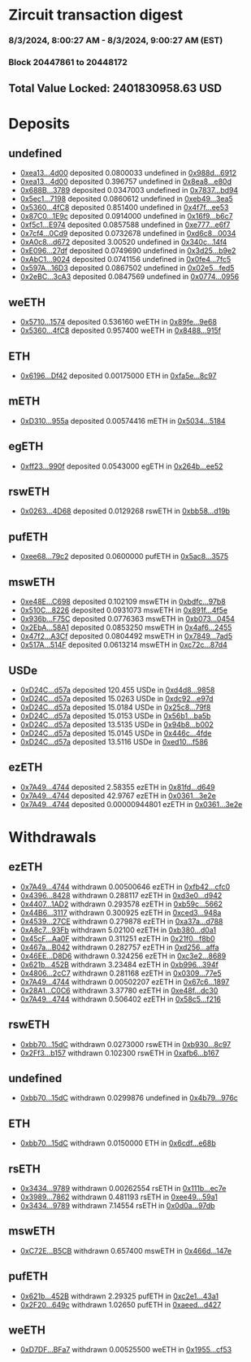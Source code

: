 # Zircuit transaction digest
### 8/3/2024, 8:00:27 AM - 8/3/2024, 9:00:27 AM (EST)
### Block 20447861 to 20448172

## Total Value Locked: 2401830958.63 USD

# Deposits
## undefined
- [0xea13...4d00](https://etherscan.io/address/0xea13969b431A1899367f5593E5D1210725F44d00) deposited 0.0800033 undefined in [0x988d...6912](https://etherscan.io/tx/0xea13969b431A1899367f5593E5D1210725F44d00)
- [0xea13...4d00](https://etherscan.io/address/0xea13969b431A1899367f5593E5D1210725F44d00) deposited 0.396757 undefined in [0x8ea8...e80d](https://etherscan.io/tx/0xea13969b431A1899367f5593E5D1210725F44d00)
- [0x688B...3789](https://etherscan.io/address/0x688B47eBeedF5da125c5d8Bc7a13347a76d13789) deposited 0.0347003 undefined in [0x7837...bd94](https://etherscan.io/tx/0x688B47eBeedF5da125c5d8Bc7a13347a76d13789)
- [0x5ec1...7198](https://etherscan.io/address/0x5ec10De94ccb7044cF66aeBD5A1EDC4297ED7198) deposited 0.0860612 undefined in [0xeb49...3ea5](https://etherscan.io/tx/0x5ec10De94ccb7044cF66aeBD5A1EDC4297ED7198)
- [0x5360...4fC8](https://etherscan.io/address/0x53607a5a39A2532D7Ca742F0f8ffF2f71b014fC8) deposited 0.851400 undefined in [0x4f7f...ee53](https://etherscan.io/tx/0x53607a5a39A2532D7Ca742F0f8ffF2f71b014fC8)
- [0x87C0...1E9c](https://etherscan.io/address/0x87C0c027E9843d316E3e4E06941A191873E51E9c) deposited 0.0914000 undefined in [0x16f9...b6c7](https://etherscan.io/tx/0x87C0c027E9843d316E3e4E06941A191873E51E9c)
- [0xf5c1...E974](https://etherscan.io/address/0xf5c1623180280E2B9E72B2980804AbDa7a0dE974) deposited 0.0857588 undefined in [0xe777...e6f7](https://etherscan.io/tx/0xf5c1623180280E2B9E72B2980804AbDa7a0dE974)
- [0x7cf4...0Cd9](https://etherscan.io/address/0x7cf494914E64E5076B01676cEDf2cD30eE850Cd9) deposited 0.0732678 undefined in [0xd6c8...0034](https://etherscan.io/tx/0x7cf494914E64E5076B01676cEDf2cD30eE850Cd9)
- [0xA0c8...d672](https://etherscan.io/address/0xA0c8f98501FDa2f29e1D6a1845cc195353ced672) deposited 3.00520 undefined in [0x340c...14f4](https://etherscan.io/tx/0xA0c8f98501FDa2f29e1D6a1845cc195353ced672)
- [0xE096...27df](https://etherscan.io/address/0xE0967F05740e8d994Ca838b4Ec7f6611e13327df) deposited 0.0749690 undefined in [0x3d25...b9e2](https://etherscan.io/tx/0xE0967F05740e8d994Ca838b4Ec7f6611e13327df)
- [0xAbC1...9024](https://etherscan.io/address/0xAbC13874578605ECE5F513e84dAA5d8440a49024) deposited 0.0741156 undefined in [0x0fe4...7fc5](https://etherscan.io/tx/0xAbC13874578605ECE5F513e84dAA5d8440a49024)
- [0x597A...16D3](https://etherscan.io/address/0x597A5F913081f15bD87C14C898760923dF0916D3) deposited 0.0867502 undefined in [0x02e5...fed5](https://etherscan.io/tx/0x597A5F913081f15bD87C14C898760923dF0916D3)
- [0x2eBC...3cA3](https://etherscan.io/address/0x2eBC91f61C116A8cB88be655A915327Eb6e53cA3) deposited 0.0847569 undefined in [0x0774...0956](https://etherscan.io/tx/0x2eBC91f61C116A8cB88be655A915327Eb6e53cA3)
## weETH
- [0x5710...1574](https://etherscan.io/address/0x5710105d5523E6946C7556551c24Ecd718aA1574) deposited 0.536160 weETH in [0x89fe...9e68](https://etherscan.io/tx/0x5710105d5523E6946C7556551c24Ecd718aA1574)
- [0x5360...4fC8](https://etherscan.io/address/0x53607a5a39A2532D7Ca742F0f8ffF2f71b014fC8) deposited 0.957400 weETH in [0x8488...915f](https://etherscan.io/tx/0x53607a5a39A2532D7Ca742F0f8ffF2f71b014fC8)
## ETH
- [0x6196...Df42](https://etherscan.io/address/0x6196F785e518ac7A27Ce5eB59fAee9eF4FF6Df42) deposited 0.00175000 ETH in [0xfa5e...8c97](https://etherscan.io/tx/0x6196F785e518ac7A27Ce5eB59fAee9eF4FF6Df42)
## mETH
- [0xD310...955a](https://etherscan.io/address/0xD310d9540b41307F0cCD25aae34153ff43Bf955a) deposited 0.00574416 mETH in [0x5034...5184](https://etherscan.io/tx/0xD310d9540b41307F0cCD25aae34153ff43Bf955a)
## egETH
- [0xff23...990f](https://etherscan.io/address/0xff2320D955F051b2B1A8AE6fd05158500586990f) deposited 0.0543000 egETH in [0x264b...ee52](https://etherscan.io/tx/0xff2320D955F051b2B1A8AE6fd05158500586990f)
## rswETH
- [0x0263...4D68](https://etherscan.io/address/0x026316f7577CB915e628dC58b387A95aC31A4D68) deposited 0.0129268 rswETH in [0xbb58...d19b](https://etherscan.io/tx/0x026316f7577CB915e628dC58b387A95aC31A4D68)
## pufETH
- [0xee68...79c2](https://etherscan.io/address/0xee68778eDc809E7515ab8F069290A450b39079c2) deposited 0.0600000 pufETH in [0x5ac8...3575](https://etherscan.io/tx/0xee68778eDc809E7515ab8F069290A450b39079c2)
## mswETH
- [0xe48E...C698](https://etherscan.io/address/0xe48E6cd02F67F4cc49905084C331D7838cc4C698) deposited 0.102109 mswETH in [0xbdfc...97b8](https://etherscan.io/tx/0xe48E6cd02F67F4cc49905084C331D7838cc4C698)
- [0x510C...8226](https://etherscan.io/address/0x510Cf0dd1aa7c71A38973f94c62EeeE6388d8226) deposited 0.0931073 mswETH in [0x891f...4f5e](https://etherscan.io/tx/0x510Cf0dd1aa7c71A38973f94c62EeeE6388d8226)
- [0x936b...F75C](https://etherscan.io/address/0x936bE4a8515dc1767A7A656Fc49ac58c8510F75C) deposited 0.0776363 mswETH in [0xb073...0454](https://etherscan.io/tx/0x936bE4a8515dc1767A7A656Fc49ac58c8510F75C)
- [0x2EbA...58A1](https://etherscan.io/address/0x2EbA7ae2869A4664777603235d64F37FFf0F58A1) deposited 0.0853250 mswETH in [0x4af6...2455](https://etherscan.io/tx/0x2EbA7ae2869A4664777603235d64F37FFf0F58A1)
- [0x47f2...A3Cf](https://etherscan.io/address/0x47f2fa8C462138E9c8b375Df05C369040D47A3Cf) deposited 0.0804492 mswETH in [0x7849...7ad5](https://etherscan.io/tx/0x47f2fa8C462138E9c8b375Df05C369040D47A3Cf)
- [0x517A...514F](https://etherscan.io/address/0x517AFd7831992150DEA1db789Fa301D32A47514F) deposited 0.0613214 mswETH in [0xc72c...87d4](https://etherscan.io/tx/0x517AFd7831992150DEA1db789Fa301D32A47514F)
## USDe
- [0xD24C...d57a](https://etherscan.io/address/0xD24Cfe2d0fa81369ca6291c28ac5426e16B6d57a) deposited 120.455 USDe in [0xd4d8...9858](https://etherscan.io/tx/0xD24Cfe2d0fa81369ca6291c28ac5426e16B6d57a)
- [0xD24C...d57a](https://etherscan.io/address/0xD24Cfe2d0fa81369ca6291c28ac5426e16B6d57a) deposited 15.0263 USDe in [0xdc92...e97d](https://etherscan.io/tx/0xD24Cfe2d0fa81369ca6291c28ac5426e16B6d57a)
- [0xD24C...d57a](https://etherscan.io/address/0xD24Cfe2d0fa81369ca6291c28ac5426e16B6d57a) deposited 15.0184 USDe in [0x25c8...79f8](https://etherscan.io/tx/0xD24Cfe2d0fa81369ca6291c28ac5426e16B6d57a)
- [0xD24C...d57a](https://etherscan.io/address/0xD24Cfe2d0fa81369ca6291c28ac5426e16B6d57a) deposited 15.0153 USDe in [0x56b1...ba5b](https://etherscan.io/tx/0xD24Cfe2d0fa81369ca6291c28ac5426e16B6d57a)
- [0xD24C...d57a](https://etherscan.io/address/0xD24Cfe2d0fa81369ca6291c28ac5426e16B6d57a) deposited 13.5135 USDe in [0x94b8...b002](https://etherscan.io/tx/0xD24Cfe2d0fa81369ca6291c28ac5426e16B6d57a)
- [0xD24C...d57a](https://etherscan.io/address/0xD24Cfe2d0fa81369ca6291c28ac5426e16B6d57a) deposited 15.0145 USDe in [0x446c...4fde](https://etherscan.io/tx/0xD24Cfe2d0fa81369ca6291c28ac5426e16B6d57a)
- [0xD24C...d57a](https://etherscan.io/address/0xD24Cfe2d0fa81369ca6291c28ac5426e16B6d57a) deposited 13.5116 USDe in [0xed10...f586](https://etherscan.io/tx/0xD24Cfe2d0fa81369ca6291c28ac5426e16B6d57a)
## ezETH
- [0x7A49...4744](https://etherscan.io/address/0x7A493Be5c2ce014cD049Bf178a1ac0Db1B434744) deposited 2.58355 ezETH in [0x81fd...d649](https://etherscan.io/tx/0x7A493Be5c2ce014cD049Bf178a1ac0Db1B434744)
- [0x7A49...4744](https://etherscan.io/address/0x7A493Be5c2ce014cD049Bf178a1ac0Db1B434744) deposited 42.9767 ezETH in [0x0361...3e2e](https://etherscan.io/tx/0x7A493Be5c2ce014cD049Bf178a1ac0Db1B434744)
- [0x7A49...4744](https://etherscan.io/address/0x7A493Be5c2ce014cD049Bf178a1ac0Db1B434744) deposited 0.00000944801 ezETH in [0x0361...3e2e](https://etherscan.io/tx/0x7A493Be5c2ce014cD049Bf178a1ac0Db1B434744)
# Withdrawals
## ezETH
- [0x7A49...4744](https://etherscan.io/address/0x7A493Be5c2ce014cD049Bf178a1ac0Db1B434744) withdrawn 0.00500646 ezETH in [0xfb42...cfc0](https://etherscan.io/tx/0x7A493Be5c2ce014cD049Bf178a1ac0Db1B434744)
- [0x4396...8428](https://etherscan.io/address/0x43961E2E769b5EBb6C1a635222D0A7feEcf58428) withdrawn 0.288117 ezETH in [0xd3e0...d942](https://etherscan.io/tx/0x43961E2E769b5EBb6C1a635222D0A7feEcf58428)
- [0x4407...1AD2](https://etherscan.io/address/0x4407b1EA7A03560BE3b13A25b6315dA650E51AD2) withdrawn 0.293578 ezETH in [0xb59c...5662](https://etherscan.io/tx/0x4407b1EA7A03560BE3b13A25b6315dA650E51AD2)
- [0x44B6...3117](https://etherscan.io/address/0x44B6b39a940f476d2DD4C54A5F480Da770503117) withdrawn 0.300925 ezETH in [0xced3...948a](https://etherscan.io/tx/0x44B6b39a940f476d2DD4C54A5F480Da770503117)
- [0x4539...27CE](https://etherscan.io/address/0x453980398ee4aA4aF55F53f1F3d5dad2b07B27CE) withdrawn 0.279878 ezETH in [0xa37a...d788](https://etherscan.io/tx/0x453980398ee4aA4aF55F53f1F3d5dad2b07B27CE)
- [0xA8c7...93Fb](https://etherscan.io/address/0xA8c73ee57C268872B9D2D7A90E5F2e31AF8493Fb) withdrawn 5.02100 ezETH in [0xb380...d0a1](https://etherscan.io/tx/0xA8c73ee57C268872B9D2D7A90E5F2e31AF8493Fb)
- [0x45cF...Aa0F](https://etherscan.io/address/0x45cFe268f30fFBd0597E7459F8eB238Ea62DAa0F) withdrawn 0.311251 ezETH in [0x21f0...f8b0](https://etherscan.io/tx/0x45cFe268f30fFBd0597E7459F8eB238Ea62DAa0F)
- [0x467a...B042](https://etherscan.io/address/0x467a6B10830fC493313Eb0591D48Fc34E50aB042) withdrawn 0.282757 ezETH in [0xd256...affa](https://etherscan.io/tx/0x467a6B10830fC493313Eb0591D48Fc34E50aB042)
- [0x46EE...D8D6](https://etherscan.io/address/0x46EE2A1866fb0b80710850894d2dc89d4d6cD8D6) withdrawn 0.324256 ezETH in [0xc3e2...8689](https://etherscan.io/tx/0x46EE2A1866fb0b80710850894d2dc89d4d6cD8D6)
- [0x621b...452B](https://etherscan.io/address/0x621bF027A98E6DBd3531F92ef14b2d5bd242452B) withdrawn 3.23484 ezETH in [0xb996...394f](https://etherscan.io/tx/0x621bF027A98E6DBd3531F92ef14b2d5bd242452B)
- [0x4806...2cC7](https://etherscan.io/address/0x4806E60D47f5AF0321efCCfF95773DB196Cd2cC7) withdrawn 0.281168 ezETH in [0x0309...77e5](https://etherscan.io/tx/0x4806E60D47f5AF0321efCCfF95773DB196Cd2cC7)
- [0x7A49...4744](https://etherscan.io/address/0x7A493Be5c2ce014cD049Bf178a1ac0Db1B434744) withdrawn 0.00502207 ezETH in [0x67c6...1897](https://etherscan.io/tx/0x7A493Be5c2ce014cD049Bf178a1ac0Db1B434744)
- [0x28A1...C0C6](https://etherscan.io/address/0x28A16930dB07036D10439C431eD289Ae2101C0C6) withdrawn 3.37780 ezETH in [0xe48f...dc30](https://etherscan.io/tx/0x28A16930dB07036D10439C431eD289Ae2101C0C6)
- [0x7A49...4744](https://etherscan.io/address/0x7A493Be5c2ce014cD049Bf178a1ac0Db1B434744) withdrawn 0.506402 ezETH in [0x58c5...f216](https://etherscan.io/tx/0x7A493Be5c2ce014cD049Bf178a1ac0Db1B434744)
## rswETH
- [0xbb70...15dC](https://etherscan.io/address/0xbb70129e065b65D38309e0d1bE21E02CB9A115dC) withdrawn 0.0273000 rswETH in [0xb930...8c97](https://etherscan.io/tx/0xbb70129e065b65D38309e0d1bE21E02CB9A115dC)
- [0x2Ff3...b157](https://etherscan.io/address/0x2Ff339336889192a18d0391531E78ef2b625b157) withdrawn 0.102300 rswETH in [0xafb6...b167](https://etherscan.io/tx/0x2Ff339336889192a18d0391531E78ef2b625b157)
## undefined
- [0xbb70...15dC](https://etherscan.io/address/0xbb70129e065b65D38309e0d1bE21E02CB9A115dC) withdrawn 0.0299876 undefined in [0x4b79...976c](https://etherscan.io/tx/0xbb70129e065b65D38309e0d1bE21E02CB9A115dC)
## ETH
- [0xbb70...15dC](https://etherscan.io/address/0xbb70129e065b65D38309e0d1bE21E02CB9A115dC) withdrawn 0.0150000 ETH in [0x6cdf...e68b](https://etherscan.io/tx/0xbb70129e065b65D38309e0d1bE21E02CB9A115dC)
## rsETH
- [0x3434...9789](https://etherscan.io/address/0x34349c5569e7B846c3558961552D2202760A9789) withdrawn 0.00262554 rsETH in [0x111b...ec7e](https://etherscan.io/tx/0x34349c5569e7B846c3558961552D2202760A9789)
- [0x3989...7862](https://etherscan.io/address/0x3989b51040e4f9233E9a1FF357c158Ef693A7862) withdrawn 0.481193 rsETH in [0xee49...59a1](https://etherscan.io/tx/0x3989b51040e4f9233E9a1FF357c158Ef693A7862)
- [0x3434...9789](https://etherscan.io/address/0x34349c5569e7B846c3558961552D2202760A9789) withdrawn 7.14554 rsETH in [0x0d0a...97db](https://etherscan.io/tx/0x34349c5569e7B846c3558961552D2202760A9789)
## mswETH
- [0xC72E...B5CB](https://etherscan.io/address/0xC72E31e757653b75DC301b21679F4F6A424AB5CB) withdrawn 0.657400 mswETH in [0x466d...147e](https://etherscan.io/tx/0xC72E31e757653b75DC301b21679F4F6A424AB5CB)
## pufETH
- [0x621b...452B](https://etherscan.io/address/0x621bF027A98E6DBd3531F92ef14b2d5bd242452B) withdrawn 2.29325 pufETH in [0xc2e1...43a1](https://etherscan.io/tx/0x621bF027A98E6DBd3531F92ef14b2d5bd242452B)
- [0x2F20...649c](https://etherscan.io/address/0x2F20eC98c60b20a24807bdC7053f24720714649c) withdrawn 1.02650 pufETH in [0xaeed...d427](https://etherscan.io/tx/0x2F20eC98c60b20a24807bdC7053f24720714649c)
## weETH
- [0xD7DF...BFa7](https://etherscan.io/address/0xD7DF7E085214743530afF339aFC420c7c720BFa7) withdrawn 0.00525500 weETH in [0x1955...cf53](https://etherscan.io/tx/0xD7DF7E085214743530afF339aFC420c7c720BFa7)
